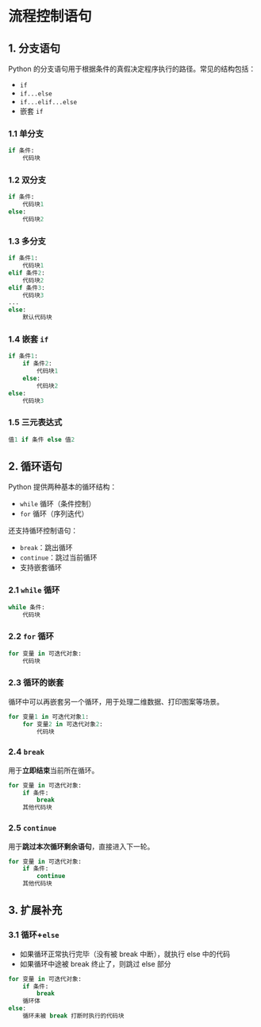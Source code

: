 # 流程控制语句

## 1. 分支语句

Python 的分支语句用于根据条件的真假决定程序执行的路径。常见的结构包括：

* `if`
* `if...else`
* `if...elif...else`
* 嵌套 `if`

### 1.1 单分支

```python
if 条件:
    代码块
```
### 1.2 双分支

```python
if 条件:
    代码块1
else:
    代码块2
```

### 1.3 多分支

```python
if 条件1:
    代码块1
elif 条件2:
    代码块2
elif 条件3:
    代码块3
...
else:
    默认代码块
```
### 1.4 嵌套 `if` 

```python
if 条件1:
    if 条件2:
        代码块1
    else:
        代码块2
else:
    代码块3
```
### 1.5 三元表达式
```python
值1 if 条件 else 值2
```

## 2. 循环语句
Python 提供两种基本的循环结构：
* `while` 循环（条件控制）
* `for` 循环（序列迭代）

还支持循环控制语句：

* `break`：跳出循环
* `continue`：跳过当前循环
* 支持嵌套循环
### 2.1 `while` 循环
```python
while 条件:
    代码块
```
### 2.2 `for` 循环
```python
for 变量 in 可迭代对象:
    代码块
```
### 2.3 循环的嵌套

循环中可以再嵌套另一个循环，用于处理二维数据、打印图案等场景。
```python
for 变量1 in 可迭代对象1:
    for 变量2 in 可迭代对象2:
        代码块
```

### 2.4 `break` 

用于**立即结束**当前所在循环。
```python
for 变量 in 可迭代对象:
    if 条件:
        break
    其他代码块
```
### 2.5 `continue` 

用于**跳过本次循环剩余语句**，直接进入下一轮。
```python
for 变量 in 可迭代对象:
    if 条件:
        continue
    其他代码块
```
## 3. 扩展补充
### 3.1 循环+`else`
- 如果循环正常执行完毕（没有被 break 中断），就执行 else 中的代码
- 如果循环中途被 break 终止了，则跳过 else 部分
```python
for 变量 in 可迭代对象:
    if 条件:
        break
    循环体
else:
    循环未被 break 打断时执行的代码块
```
